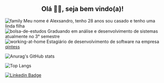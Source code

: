 <h2 align="center"> Olá 👋🏼, seja bem vindo(a)!</h2>  </p>

![family](https://user-images.githubusercontent.com/57048111/110192250-98e7cc00-7e0b-11eb-8ead-824a700a598d.png)
Meu nome é Alexsandro, tenho 28 anos sou casado e tenho uma linda filha  
![bolsa-de-estudos](https://user-images.githubusercontent.com/57048111/110192536-68089680-7e0d-11eb-93a7-d59a694d0b02.png)
Graduando em análise e desenvolvimento de sistemas atualmente no 3° semestre  
![working-at-home](https://user-images.githubusercontent.com/57048111/110192729-ace0fd00-7e0e-11eb-91a9-b1711a887aff.png)
Estagiário de desenvolvimento de software na empresa [qintess](https://www.linkedin.com/company/qintess/mycompany/)
<br/>
 
![Anurag's GitHub stats](https://github-readme-stats.vercel.app/api?username=alexsfelix&show_icons=true&theme=tokyonight)  

![Top Langs](https://github-readme-stats.vercel.app/api/top-langs/?username=alexsfelix&layout=compact&theme=tokyonight)

[![Linkedin Badge](https://img.shields.io/badge/-LinkedIn-blue?style=flat-square&logo=Linkedin&logoColor=white&link=https://www.linkedin.com/in/alexsandro-felix-8203b1190/)](https://www.linkedin.com/in/alexsandro-felix-8203b1190/)
